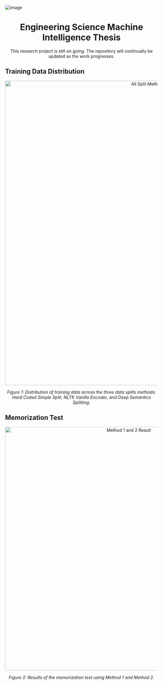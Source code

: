 ![image](https://github.com/user-attachments/assets/9da78a71-b992-471d-8c3b-d345aca7b50a)

<div align="center">

# Engineering Science Machine Intelligence Thesis

This research project is still on going. The repository will continually be updated as the work progresses.

</div>

## Training Data Distribution

<div align="center">
  <img src="https://github.com/user-attachments/assets/893d63d3-ee56-4c68-bab1-68650f33fc85" alt="All Split Method Distribution" width="1000">
  <p><em>Figure 1: Distribution of training data across the three data splits methods: Hard Coded Simple Split, NLTK Vanilla Encoder, and Deep Semantics Splitting.</em></p>
</div>

## Memorization Test

<div align="center">
  <img src="https://github.com/user-attachments/assets/189c7c77-2020-468c-a5eb-8e0c6cb4da4a" alt="Method 1 and 2 Result" width="800">
  <p><em>Figure 2: Results of the memorization test using Method 1 and Method 2.</em></p>
</div>
